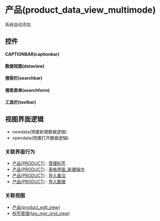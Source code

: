 # 产品(product_data_view_multimode)  <!-- {docsify-ignore-all} -->


系统自动添加



## 控件
#### CAPTIONBAR(captionbar)
#### 数据视图(dataview)
#### 搜索栏(searchbar)
#### 搜索表单(searchform)
#### 工具栏(toolbar)

## 视图界面逻辑
  * newdata(预置新建数据逻辑)
  * opendata(预置打开数据逻辑)


### 关联界面行为
  * [产品(PRODUCT)](module/crm/product) : [管理标签](module/crm/product#界面行为)
  * [产品(PRODUCT)](module/crm/product) : [表格界面_新建操作](module/crm/product#界面行为)
  * [产品(PRODUCT)](module/crm/product) : [导入备注](module/crm/product#界面行为)
  * [产品(PRODUCT)](module/crm/product) : [导入数据](module/crm/product#界面行为)

### 关联视图
  * [产品(product_edit_view)](app/view/product_edit_view)
  * [标签管理(tag_mgr_grid_view)](app/view/tag_mgr_grid_view)

<script>
 const { createApp } = Vue
  createApp({
    data() {
      return {

      }
    }
  }).use(ElementPlus).mount('#app')
</script>